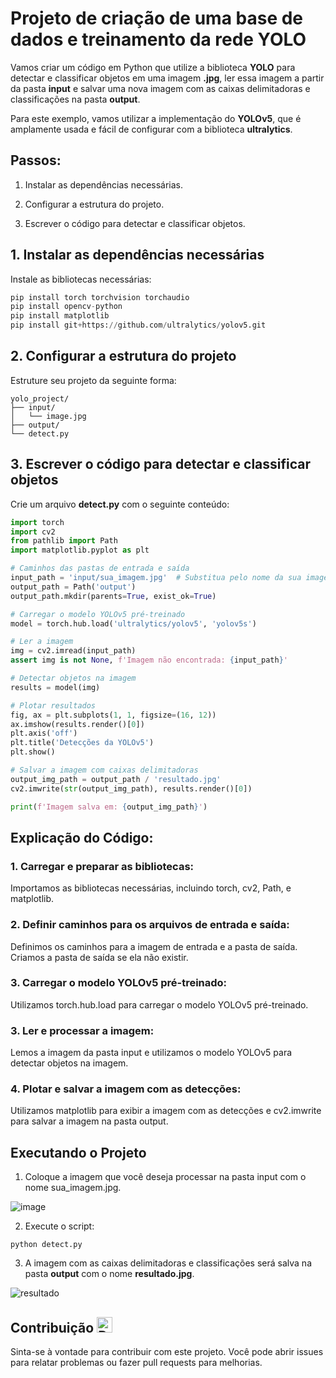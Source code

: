 # Projeto de criação de uma base de dados e treinamento da rede YOLO

Vamos criar um código em Python que utilize a biblioteca **YOLO** para detectar e classificar objetos em uma imagem **.jpg**, ler essa imagem a partir da pasta **input** e salvar uma nova imagem com as caixas delimitadoras e classificações na pasta **output**.

Para este exemplo, vamos utilizar a implementação do **YOLOv5**, que é amplamente usada e fácil de configurar com a biblioteca **ultralytics**.

## Passos:

1. Instalar as dependências necessárias.

2. Configurar a estrutura do projeto.

3. Escrever o código para detectar e classificar objetos.

## 1. Instalar as dependências necessárias

Instale as bibliotecas necessárias:

```python
pip install torch torchvision torchaudio
pip install opencv-python
pip install matplotlib
pip install git+https://github.com/ultralytics/yolov5.git
```

## 2. Configurar a estrutura do projeto

Estruture seu projeto da seguinte forma:

```
yolo_project/
├── input/
│   └── image.jpg
├── output/
└── detect.py
```

## 3. Escrever o código para detectar e classificar objetos

Crie um arquivo **detect.py** com o seguinte conteúdo:

```python
import torch
import cv2
from pathlib import Path
import matplotlib.pyplot as plt

# Caminhos das pastas de entrada e saída
input_path = 'input/sua_imagem.jpg'  # Substitua pelo nome da sua imagem
output_path = Path('output')
output_path.mkdir(parents=True, exist_ok=True)

# Carregar o modelo YOLOv5 pré-treinado
model = torch.hub.load('ultralytics/yolov5', 'yolov5s')

# Ler a imagem
img = cv2.imread(input_path)
assert img is not None, f'Imagem não encontrada: {input_path}'

# Detectar objetos na imagem
results = model(img)

# Plotar resultados
fig, ax = plt.subplots(1, 1, figsize=(16, 12))
ax.imshow(results.render()[0])
plt.axis('off')
plt.title('Detecções da YOLOv5')
plt.show()

# Salvar a imagem com caixas delimitadoras
output_img_path = output_path / 'resultado.jpg'
cv2.imwrite(str(output_img_path), results.render()[0])

print(f'Imagem salva em: {output_img_path}')
```

## Explicação do Código:

### 1. Carregar e preparar as bibliotecas:

Importamos as bibliotecas necessárias, incluindo torch, cv2, Path, e matplotlib.

### 2. Definir caminhos para os arquivos de entrada e saída:

Definimos os caminhos para a imagem de entrada e a pasta de saída. Criamos a pasta de saída se ela não existir.

### 3. Carregar o modelo YOLOv5 pré-treinado:

Utilizamos torch.hub.load para carregar o modelo YOLOv5 pré-treinado.

### 3. Ler e processar a imagem:

Lemos a imagem da pasta input e utilizamos o modelo YOLOv5 para detectar objetos na imagem.

### 4. Plotar e salvar a imagem com as detecções:

Utilizamos matplotlib para exibir a imagem com as detecções e cv2.imwrite para salvar a imagem na pasta output.

## Executando o Projeto

1. Coloque a imagem que você deseja processar na pasta input com o nome sua_imagem.jpg.

![image]()

2. Execute o script:

```
python detect.py
```

3. A imagem com as caixas delimitadoras e classificações será salva na pasta **output** com o nome **resultado.jpg**.

![resultado]()

## Contribuição <img src="https://raw.githubusercontent.com/Tarikul-Islam-Anik/Animated-Fluent-Emojis/master/Emojis/Travel%20and%20places/Rocket.png" alt="Rocket" width="25" height="25" />

Sinta-se à vontade para contribuir com este projeto. Você pode abrir issues para relatar problemas ou fazer pull requests para melhorias.
